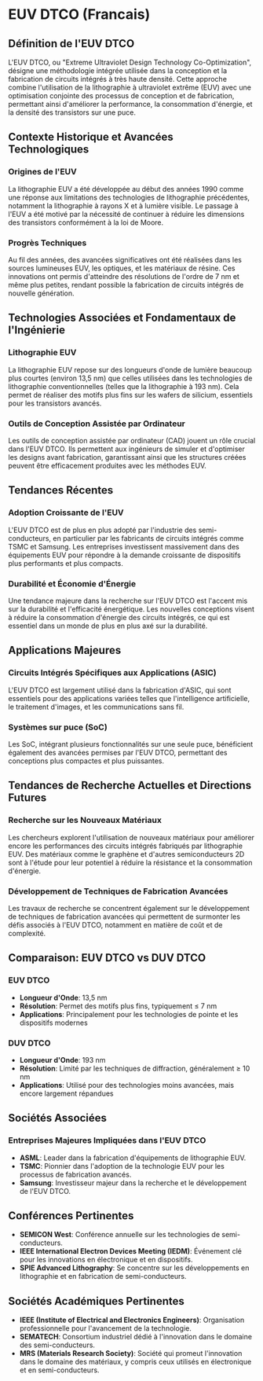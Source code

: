 # EUV DTCO (Francais)

## Définition de l'EUV DTCO

L'EUV DTCO, ou "Extreme Ultraviolet Design Technology Co-Optimization", désigne une méthodologie intégrée utilisée dans la conception et la fabrication de circuits intégrés à très haute densité. Cette approche combine l'utilisation de la lithographie à ultraviolet extrême (EUV) avec une optimisation conjointe des processus de conception et de fabrication, permettant ainsi d'améliorer la performance, la consommation d'énergie, et la densité des transistors sur une puce.

## Contexte Historique et Avancées Technologiques

### Origines de l'EUV

La lithographie EUV a été développée au début des années 1990 comme une réponse aux limitations des technologies de lithographie précédentes, notamment la lithographie à rayons X et à lumière visible. Le passage à l'EUV a été motivé par la nécessité de continuer à réduire les dimensions des transistors conformément à la loi de Moore.

### Progrès Techniques

Au fil des années, des avancées significatives ont été réalisées dans les sources lumineuses EUV, les optiques, et les matériaux de résine. Ces innovations ont permis d'atteindre des résolutions de l'ordre de 7 nm et même plus petites, rendant possible la fabrication de circuits intégrés de nouvelle génération.

## Technologies Associées et Fondamentaux de l'Ingénierie

### Lithographie EUV

La lithographie EUV repose sur des longueurs d'onde de lumière beaucoup plus courtes (environ 13,5 nm) que celles utilisées dans les technologies de lithographie conventionnelles (telles que la lithographie à 193 nm). Cela permet de réaliser des motifs plus fins sur les wafers de silicium, essentiels pour les transistors avancés.

### Outils de Conception Assistée par Ordinateur

Les outils de conception assistée par ordinateur (CAD) jouent un rôle crucial dans l'EUV DTCO. Ils permettent aux ingénieurs de simuler et d'optimiser les designs avant fabrication, garantissant ainsi que les structures créées peuvent être efficacement produites avec les méthodes EUV.

## Tendances Récentes

### Adoption Croissante de l'EUV

L'EUV DTCO est de plus en plus adopté par l'industrie des semi-conducteurs, en particulier par les fabricants de circuits intégrés comme TSMC et Samsung. Les entreprises investissent massivement dans des équipements EUV pour répondre à la demande croissante de dispositifs plus performants et plus compacts.

### Durabilité et Économie d'Énergie

Une tendance majeure dans la recherche sur l'EUV DTCO est l'accent mis sur la durabilité et l'efficacité énergétique. Les nouvelles conceptions visent à réduire la consommation d'énergie des circuits intégrés, ce qui est essentiel dans un monde de plus en plus axé sur la durabilité.

## Applications Majeures

### Circuits Intégrés Spécifiques aux Applications (ASIC)

L'EUV DTCO est largement utilisé dans la fabrication d'ASIC, qui sont essentiels pour des applications variées telles que l'intelligence artificielle, le traitement d'images, et les communications sans fil.

### Systèmes sur puce (SoC)

Les SoC, intégrant plusieurs fonctionnalités sur une seule puce, bénéficient également des avancées permises par l'EUV DTCO, permettant des conceptions plus compactes et plus puissantes.

## Tendances de Recherche Actuelles et Directions Futures

### Recherche sur les Nouveaux Matériaux

Les chercheurs explorent l'utilisation de nouveaux matériaux pour améliorer encore les performances des circuits intégrés fabriqués par lithographie EUV. Des matériaux comme le graphène et d'autres semiconducteurs 2D sont à l'étude pour leur potentiel à réduire la résistance et la consommation d'énergie.

### Développement de Techniques de Fabrication Avancées

Les travaux de recherche se concentrent également sur le développement de techniques de fabrication avancées qui permettent de surmonter les défis associés à l'EUV DTCO, notamment en matière de coût et de complexité.

## Comparaison: EUV DTCO vs DUV DTCO

### EUV DTCO

- **Longueur d'Onde**: 13,5 nm
- **Résolution**: Permet des motifs plus fins, typiquement ≤ 7 nm
- **Applications**: Principalement pour les technologies de pointe et les dispositifs modernes

### DUV DTCO

- **Longueur d'Onde**: 193 nm
- **Résolution**: Limité par les techniques de diffraction, généralement ≥ 10 nm
- **Applications**: Utilisé pour des technologies moins avancées, mais encore largement répandues

## Sociétés Associées

### Entreprises Majeures Impliquées dans l'EUV DTCO

- **ASML**: Leader dans la fabrication d'équipements de lithographie EUV.
- **TSMC**: Pionnier dans l'adoption de la technologie EUV pour les processus de fabrication avancés.
- **Samsung**: Investisseur majeur dans la recherche et le développement de l'EUV DTCO.

## Conférences Pertinentes

- **SEMICON West**: Conférence annuelle sur les technologies de semi-conducteurs.
- **IEEE International Electron Devices Meeting (IEDM)**: Événement clé pour les innovations en électronique et en dispositifs.
- **SPIE Advanced Lithography**: Se concentre sur les développements en lithographie et en fabrication de semi-conducteurs.

## Sociétés Académiques Pertinentes

- **IEEE (Institute of Electrical and Electronics Engineers)**: Organisation professionnelle pour l'avancement de la technologie.
- **SEMATECH**: Consortium industriel dédié à l'innovation dans le domaine des semi-conducteurs.
- **MRS (Materials Research Society)**: Société qui promeut l'innovation dans le domaine des matériaux, y compris ceux utilisés en électronique et en semi-conducteurs.